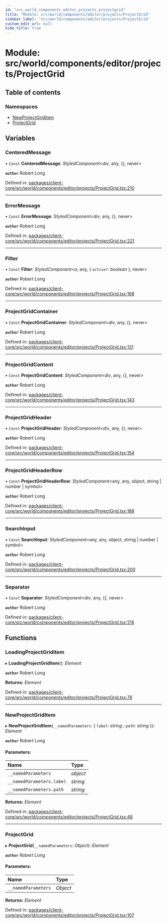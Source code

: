 ```yaml
---
id: "src_world_components_editor_projects_projectgrid"
title: "Module: src/world/components/editor/projects/ProjectGrid"
sidebar_label: "src/world/components/editor/projects/ProjectGrid"
custom_edit_url: null
hide_title: true
---
```


# Module: src/world/components/editor/projects/ProjectGrid

## Table of contents

### Namespaces

- [NewProjectGridItem](src_world_components_editor_projects_projectgrid.newprojectgriditem.md)
- [ProjectGrid](src_world_components_editor_projects_projectgrid.projectgrid.md)

## Variables

### CenteredMessage

• `Const` **CenteredMessage**: *StyledComponent*<*div*, any, {}, never\>

**`author`** Robert Long

Defined in: [packages/client-core/src/world/components/editor/projects/ProjectGrid.tsx:210](https://github.com/xr3ngine/xr3ngine/blob/77d12cea0/packages/client-core/src/world/components/editor/projects/ProjectGrid.tsx#L210)

___

### ErrorMessage

• `Const` **ErrorMessage**: *StyledComponent*<*div*, any, {}, never\>

**`author`** Robert Long

Defined in: [packages/client-core/src/world/components/editor/projects/ProjectGrid.tsx:221](https://github.com/xr3ngine/xr3ngine/blob/77d12cea0/packages/client-core/src/world/components/editor/projects/ProjectGrid.tsx#L221)

___

### Filter

• `Const` **Filter**: *StyledComponent*<*a*, any, { `active?`: *boolean*  }, never\>

**`author`** Robert Long

Defined in: [packages/client-core/src/world/components/editor/projects/ProjectGrid.tsx:168](https://github.com/xr3ngine/xr3ngine/blob/77d12cea0/packages/client-core/src/world/components/editor/projects/ProjectGrid.tsx#L168)

___

### ProjectGridContainer

• `Const` **ProjectGridContainer**: *StyledComponent*<*div*, any, {}, never\>

**`author`** Robert Long

Defined in: [packages/client-core/src/world/components/editor/projects/ProjectGrid.tsx:131](https://github.com/xr3ngine/xr3ngine/blob/77d12cea0/packages/client-core/src/world/components/editor/projects/ProjectGrid.tsx#L131)

___

### ProjectGridContent

• `Const` **ProjectGridContent**: *StyledComponent*<*div*, any, {}, never\>

**`author`** Robert Long

Defined in: [packages/client-core/src/world/components/editor/projects/ProjectGrid.tsx:143](https://github.com/xr3ngine/xr3ngine/blob/77d12cea0/packages/client-core/src/world/components/editor/projects/ProjectGrid.tsx#L143)

___

### ProjectGridHeader

• `Const` **ProjectGridHeader**: *StyledComponent*<*div*, any, {}, never\>

**`author`** Robert Long

Defined in: [packages/client-core/src/world/components/editor/projects/ProjectGrid.tsx:154](https://github.com/xr3ngine/xr3ngine/blob/77d12cea0/packages/client-core/src/world/components/editor/projects/ProjectGrid.tsx#L154)

___

### ProjectGridHeaderRow

• `Const` **ProjectGridHeaderRow**: *StyledComponent*<any, any, object, string \| number \| symbol\>

**`author`** Robert Long

Defined in: [packages/client-core/src/world/components/editor/projects/ProjectGrid.tsx:188](https://github.com/xr3ngine/xr3ngine/blob/77d12cea0/packages/client-core/src/world/components/editor/projects/ProjectGrid.tsx#L188)

___

### SearchInput

• `Const` **SearchInput**: *StyledComponent*<any, any, object, string \| number \| symbol\>

**`author`** Robert Long

Defined in: [packages/client-core/src/world/components/editor/projects/ProjectGrid.tsx:200](https://github.com/xr3ngine/xr3ngine/blob/77d12cea0/packages/client-core/src/world/components/editor/projects/ProjectGrid.tsx#L200)

___

### Separator

• `Const` **Separator**: *StyledComponent*<*div*, any, {}, never\>

**`author`** Robert Long

Defined in: [packages/client-core/src/world/components/editor/projects/ProjectGrid.tsx:178](https://github.com/xr3ngine/xr3ngine/blob/77d12cea0/packages/client-core/src/world/components/editor/projects/ProjectGrid.tsx#L178)

## Functions

### LoadingProjectGridItem

▸ **LoadingProjectGridItem**(): *Element*

**`author`** Robert Long

**Returns:** *Element*

Defined in: [packages/client-core/src/world/components/editor/projects/ProjectGrid.tsx:76](https://github.com/xr3ngine/xr3ngine/blob/77d12cea0/packages/client-core/src/world/components/editor/projects/ProjectGrid.tsx#L76)

___

### NewProjectGridItem

▸ **NewProjectGridItem**(`__namedParameters`: { `label`: *string* ; `path`: *string*  }): *Element*

**`author`** Robert Long

#### Parameters:

Name | Type |
:------ | :------ |
`__namedParameters` | *object* |
`__namedParameters.label` | *string* |
`__namedParameters.path` | *string* |

**Returns:** *Element*

Defined in: [packages/client-core/src/world/components/editor/projects/ProjectGrid.tsx:48](https://github.com/xr3ngine/xr3ngine/blob/77d12cea0/packages/client-core/src/world/components/editor/projects/ProjectGrid.tsx#L48)

___

### ProjectGrid

▸ **ProjectGrid**(`__namedParameters`: *Object*): *Element*

**`author`** Robert Long

#### Parameters:

Name | Type |
:------ | :------ |
`__namedParameters` | *Object* |

**Returns:** *Element*

Defined in: [packages/client-core/src/world/components/editor/projects/ProjectGrid.tsx:107](https://github.com/xr3ngine/xr3ngine/blob/77d12cea0/packages/client-core/src/world/components/editor/projects/ProjectGrid.tsx#L107)

